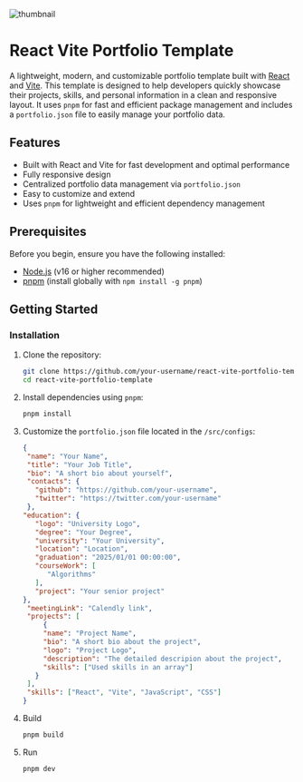 ![thumbnail](https://awesomescreenshot.s3.amazonaws.com/image/6171274/53100357-9a5237efdc5e8fc11fee8bcff878d9d4.png?X-Amz-Algorithm=AWS4-HMAC-SHA256&X-Amz-Credential=AKIAJSCJQ2NM3XLFPVKA%2F20250224%2Fus-east-1%2Fs3%2Faws4_request&X-Amz-Date=20250224T140733Z&X-Amz-Expires=28800&X-Amz-SignedHeaders=host&X-Amz-Signature=5985566598d0627063790b385ac7667effeccc5eb90158c077024962d06597c9)

# React Vite Portfolio Template

A lightweight, modern, and customizable portfolio template built with [React](https://reactjs.org/) and [Vite](https://vitejs.dev/). This template is designed to help developers quickly showcase their projects, skills, and personal information in a clean and responsive layout. It uses `pnpm` for fast and efficient package management and includes a `portfolio.json` file to easily manage your portfolio data.

## Features
- Built with React and Vite for fast development and optimal performance
- Fully responsive design
- Centralized portfolio data management via `portfolio.json`
- Easy to customize and extend
- Uses `pnpm` for lightweight and efficient dependency management

## Prerequisites
Before you begin, ensure you have the following installed:
- [Node.js](https://nodejs.org/) (v16 or higher recommended)
- [pnpm](https://pnpm.io/) (install globally with `npm install -g pnpm`)

## Getting Started

### Installation
1. Clone the repository:
   ```bash
   git clone https://github.com/your-username/react-vite-portfolio-template.git
   cd react-vite-portfolio-template
   ```
2. Install dependencies using `pnpm`:
   ```bash
   pnpm install
   ```
3. Customize the `portfolio.json` file located in the `/src/configs`:
   ```json
   {
    "name": "Your Name",
    "title": "Your Job Title",
    "bio": "A short bio about yourself",
    "contacts": {
      "github": "https://github.com/your-username",
      "twitter": "https://twitter.com/your-username"
    },
   "education": {
      "logo": "University Logo",
      "degree": "Your Degree",
      "university": "Your University",
      "location": "Location",
      "graduation": "2025/01/01 00:00:00",
      "courseWork": [
         "Algorithms"
      ],
      "project": "Your senior project"
   },
    "meetingLink": "Calendly link",
    "projects": [
        {
        "name": "Project Name",
        "bio": "A short bio about the project",
        "logo": "Project Logo",
        "description": "The detailed descripion about the project",
        "skills": ["Used skills in an array"]
      }
    ],
    "skills": ["React", "Vite", "JavaScript", "CSS"]
   }
   ```
4. Build
   ```bash
   pnpm build
   ```
5. Run
   ```bash
   pnpm dev
   ```
